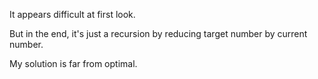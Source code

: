 It appears difficult at first look.

But in the end, it's just a recursion by reducing target number by current number.

My solution is far from optimal.
